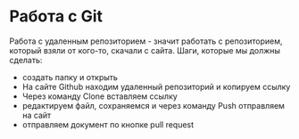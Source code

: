 # Работа с Git

Работа с удаленным репозиторием - значит работать с репозиторием, который взяли от кого-то, скачали с сайта.
Шаги, которые мы должны сделать:
* создать папку и открыть
* На сайте Github находим удаленный репозиторий и копируем ссылку
* Через команду Clone вставляем ссылку
* редактируем файл, сохраняемся и через команду Push отправляем на сайт
* отправляем документ по кнопке pull request